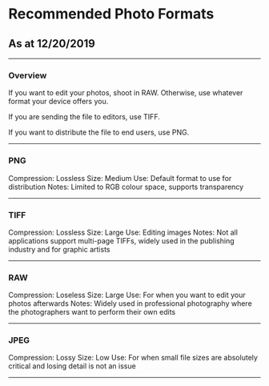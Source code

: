 # Recommended Photo Formats
## As at 12/20/2019

---

### Overview
If you want to edit your photos, shoot in RAW. Otherwise, use whatever format your device offers you.

If you are sending the file to editors, use TIFF.

If you want to distribute the file to end users, use PNG.

---

### PNG
Compression: Lossless
Size: Medium
Use: Default format to use for distribution
Notes: Limited to RGB colour space, supports transparency

---

### TIFF
Compression: Lossless
Size: Large
Use: Editing images
Notes: Not all applications support multi-page TIFFs, widely used in the publishing industry and for graphic artists

---

### RAW
Compression: Loseless
Size: Large
Use: For when you want to edit your photos afterwards
Notes: Widely used in professional photography where the photographers want to perform their own edits

---

### JPEG
Compression: Lossy
Size: Low
Use: For when small file sizes are absolutely critical and losing detail is not an issue

---
